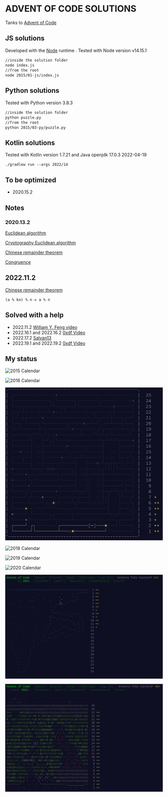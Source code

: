 ADVENT OF CODE SOLUTIONS
========================

Tanks to [Advent of Code](https://adventofcode.com/)

## JS solutions

Developed with the [Node](https://nodejs.org/en/) runtime . Tested with Node version v14.15.1

```console
//inside the solution folder
node index.js
//from the root
node 2015/01-js/index.js
```

## Python solutions

Tested with Python version 3.8.3

```console
//inside the solution folder
python puzzle.py
//from the root
python 2015/03-py/puzzle.py
```

## Kotlin solutions

Tested with Kotlin version 1.7.21 and Java openjdk 17.0.3 2022-04-19

```console
./gradlew run --args 2022/14
```

## To be optimized

- 2020.15.2

## Notes

### 2020.13.2

[Euclidean algorithm](https://en.wikipedia.org/wiki/Euclidean_algorithm)

[Cryptography Euclidean algorithm](https://www.khanacademy.org/computing/computer-science/cryptography/modarithmetic/a/the-euclidean-algorithm)

[Chinese remainder theorem](https://en.wikipedia.org/wiki/Chinese_remainder_theorem)

[Congruence](https://en.wikipedia.org/wiki/Modular_arithmetic#Congruence)

## 2022.11.2

[Chinese remainder theorem](https://en.wikipedia.org/wiki/Chinese_remainder_theorem)

```
(a % kn) % n = a % n
```

## Solved with a help

- 2022.11.2 [William Y. Feng video](https://www.youtube.com/watch?v=63-uEScYUvM)
- 2022.16.1 and 2022.16.2 [0xdf Video](https://www.youtube.com/watch?v=rN4tVLnkgJU)
- 2022.17.2 [Salvan13](https://github.com/salvan13/advent-of-code/tree/main/2022/17)
- 2022.19.1 and 2022.19.2 [0xdf Video](https://youtu.be/iIqIc5T2XpM)

## My status

![2015 Calendar](./2015.18.1-calendar.png?&raw=true "2015 Calendar")

![2016 Calendar](./2016.08.2-calendar.png?&raw=true "2016 Calendar")

![2017 Calendar](./2017.07.1-calendar.png?&raw=true "2017 Calendar")

![2018 Calendar](./2018.02.2-calendar.png?&raw=true "2018 Calendar")

![2019 Calendar](./2019.02.2-calendar.png?&raw=true "2019 Calendar")

![2020 Calendar](./2020.16.2-calendar.png?&raw=true "2020 Calendar")

![2021 Calendar](./2021.12.1-calendar.png?&raw=true "2021 Calendar")

![2022 Calendar](./2022.23.2-calendar.png?&raw=true "2022 Calendar")
